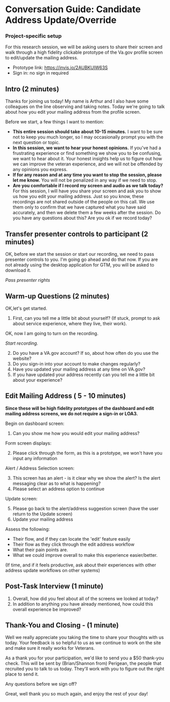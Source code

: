 # Conversation Guide: Candidate Address Update/Override

### Project-specific setup

For this research session, we will be asking users to share their screen and walk through a high fidelity clickable prototype of the Va.gov profile screen to edit/update the mailing address.

- Prototype link:  https://invis.io/2AUBKUIW63S
- Sign in: no sign in required

## Intro (2 minutes)

Thanks for joining us today! My name is Arthur and I also have some colleagues on the line observing and taking notes. Today we're going to talk about how you edit your mailing address from the profile screen.

Before we start, a few things I want to mention:

- **This entire session should take about 10-15 minutes.** I want to be sure not to keep you much longer, so I may occasionally prompt you with the next question or topic.
- **In this session, we want to hear your honest opinions.** If you've had a frustrating experience or find something we show you to be confusing, we want to hear about it. Your honest insights help us to figure out how we can improve the veteran experience, and we will not be offended by any opinions you express.
- **If for any reason and at any time you want to stop the session, please let me know.** You will not be penalized in any way if we need to stop.
- **Are you comfortable if I record my screen and audio as we talk today?** For this session, I will have you share your screen and ask you to show us how you edit your mailing address. Just so you know, these recordings are not shared outside of the people on this call. We use them only to confirm that we have captured what you have said accurately, and then we delete them a few weeks after the session. Do you have any questions about this? Are you ok if we record today?

## Transfer presenter controls to participant (2 minutes)

OK, before we start the session or start our recording, we need to pass presenter controls to you. I'm going go ahead and do that now. If you are not already using the desktop application for GTM, you will be asked to download it.

*Pass presenter rights*

## Warm-up Questions (2 minutes)

OK,let's get started.

1. First, can you tell me a little bit about yourself? (If stuck, prompt to ask about service experience, where they live, their work).

OK, now I am going to turn on the recording.

*Start recording.*

2. Do you have a VA.gov account? If so, about how often do you use the website?
3. Do you sign-in into your account to make changes regularly?
4. Have you updated your mailing address at any time on VA.gov?
5. If you have updated your address recently can you tell me a little bit about your experience?

## Edit Mailing Address ( 5 - 10 minutes)

**Since these will be high fidelity prototypes of the dashboard and edit mailing address screens, we do not require a sign-in or LOA3.**

Begin on dashboard screen:

1. Can you show me how you would edit your mailing address?

Form screen displays:

2. Please click through the form, as this is a prototype, we won't have you input any information

Alert / Address Selection screen:

3. This screen has an alert - is it clear why we show the alert?  Is the alert messaging clear as to what is happening?
4. Please select an address option to continue

Update screen:

5.  Please go back to the alert/address suggestion screen (have the user return to the Update screen)
6.  Update your mailing address

Assess the following:

- Their flow, and if they can locate the 'edit' feature easily
- Their flow as they click through the edit address workflow
- What their pain points are.
- What we could improve overall to make this experience easier/better.

(If time, and if it feels productive, ask about their experiences with other address update workflows on other systems)


## Post-Task Interview (1 minute)

1. Overall, how did you feel about all of the screens we looked at today?
2. In addition to anything you have already mentioned, how could this overall experience be improved?

## Thank-You and Closing - (1 minute)

Well we really appreciate you taking the time to share your thoughts with us today. Your feedback is so helpful to us as we continue to work on the site and make sure it really works for Veterans.

As a thank you for your participation, we'd like to send you a $50 thank-you check. This will be sent by (Brian/Shannon from) Perigean, the people that recruited you to talk to us today. They'll work with you to figure out the right place to send it.

Any questions before we sign off?

Great, well thank you so much again, and enjoy the rest of your day!
